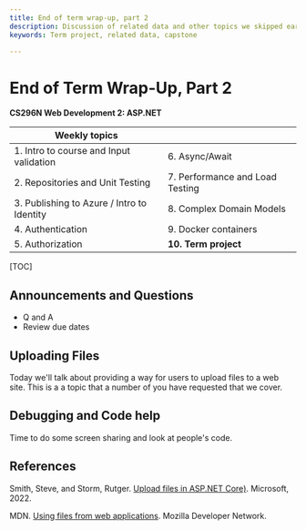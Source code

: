 ```yaml
---
title: End of term wrap-up, part 2
description: Discussion of related data and other topics we skipped earlier in the term.
keywords: Term project, related data, capstone

---
```


# End of Term Wrap-Up, Part 2

**CS296N Web  Development 2: ASP.NET**

| Weekly topics                              |                                 |
| ------------------------------------------ | ------------------------------- |
| 1. Intro to course and Input validation    | 6. Async/Await                  |
| 2. Repositories and Unit Testing           | 7. Performance and Load Testing |
| 3. Publishing to Azure / Intro to Identity | 8. Complex Domain Models        |
| 4. Authentication                          | 9. Docker containers            |
| 5. Authorization                           | **10. Term project**            |

[TOC]

## Announcements and Questions

- Q and A
- Review due dates



## Uploading Files

Today we'll talk about providing a way for users to upload files to a web site. This is a a topic that a number of you have requested that we cover.



## Debugging and Code help

Time to do some screen sharing and look at people's code.



## References

Smith, Steve, and Storm, Rutger. [Upload files in ASP.NET Core)](https://docs.microsoft.com/en-us/aspnet/core/mvc/models/file-uploads?view=aspnetcore-3.1). Microsoft, 2022. 

MDN. [Using files from web applications](https://developer.mozilla.org/en-US/docs/Web/API/File/Using_files_from_web_applications). Mozilla Developer Network.
